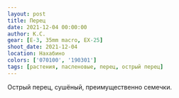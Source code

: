 ```yaml
---
layout: post
title: Перец
date: 2021-12-04 00:00:00
author: К.С.
gear: [E-3, 35mm macro, EX-25]
shoot_date: 2021-12-04
location: Нахабино
colors: ['070100', '190301']
tags: [растения, пасленовые, перец, острый перец]
---
```

Острый перец, сушёный, преимущественно семечки.
